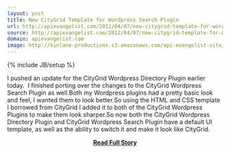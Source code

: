 ```yaml
---
layout: post
title: New CityGrid Template for Wordpress Search Plugin
url: http://apievangelist.com/2012/04/07/new-citygrid-template-for-wordpress-search-plugin/
source: http://apievangelist.com/2012/04/07/new-citygrid-template-for-wordpress-search-plugin/
domain: apievangelist.com
image: http://kinlane-productions.s3.amazonaws.com/api-evangelist-site/blog/wordpress-logo.jpg
---
```

{% include JB/setup %}<p>I pushed an&nbsp;update for the CityGrid Wordpress Directory Plugin&nbsp;earlier today.&nbsp; I finished porting over the changes to the&nbsp;CityGrid Wordpress Search Plugin&nbsp;as well.Both my Wordpress plugins had a pretty basic look and feel, I wanted them to look better.So using the&nbsp;HTML and CSS template I borrowed from CityGrid&nbsp;I added it to both of the CityGrid Wordpress Plugins to make them look sharper.So now both the&nbsp;CityGrid Wordpress Directory Plugin&nbsp;and&nbsp;CityGrid Wordpress Search Plugin&nbsp;have a default UI template, as well as the ability to switch it and make it look like&nbsp;CityGrid.</p>
<center><p><a href="http://apievangelist.com/2012/04/07/new-citygrid-template-for-wordpress-search-plugin/" style='padding:25px; font-sze:18px; font-weight: bold;'>Read Full Story</a></p></center>
